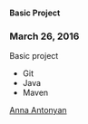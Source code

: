 #### Basic Project

### March 26, 2016

Basic project

* Git
* Java
* Maven

[Anna Antonyan](http://sqasolution.com)
